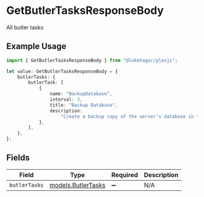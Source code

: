 # GetButlerTasksResponseBody

All butler tasks

## Example Usage

```typescript
import { GetButlerTasksResponseBody } from "@lukehagar/plexjs";

let value: GetButlerTasksResponseBody = {
    butlerTasks: {
        butlerTask: [
            {
                name: "BackupDatabase",
                interval: 3,
                title: "Backup Database",
                description:
                    "Create a backup copy of the server's database in the configured backup directory",
            },
        ],
    },
};
```

## Fields

| Field                                          | Type                                           | Required                                       | Description                                    |
| ---------------------------------------------- | ---------------------------------------------- | ---------------------------------------------- | ---------------------------------------------- |
| `butlerTasks`                                  | [models.ButlerTasks](../models/butlertasks.md) | :heavy_minus_sign:                             | N/A                                            |